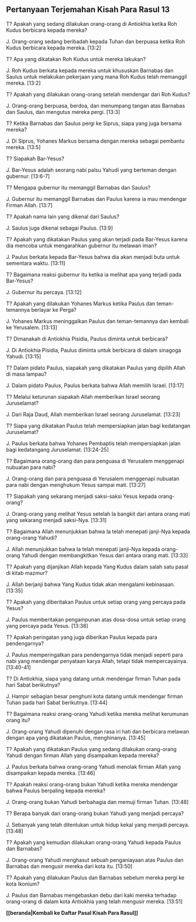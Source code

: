 ﻿## Pertanyaan Terjemahan Kisah Para Rasul 13 ##

T? Apakah yang sedang dilakukan orang-orang di Antiokhia ketika Roh Kudus berbicara kepada mereka?

J. Orang-orang sedang beribadah kepada Tuhan dan berpuasa ketika Roh Kudus berbicara kepada mereka. [13:2]

T? Apa yang dikatakan Roh Kudus untuk mereka lakukan?

J. Roh Kudus berkata kepada mereka untuk khususkan Barnabas dan Saulus untuk melakukan pekerjaan yang mana Roh Kudus telah memanggil mereka. [13:2]

T? Apakah yang dilakukan orang-orang setelah mendengar dari Roh Kudus?

J. Orang-orang berpuasa, berdoa, dan menumpang tangan atas Barnabas dan Saulus, dan mengutus mereka pergi. [13:3]

T? Ketika Barnabas dan Saulus pergi ke Siprus, siapa yang juga bersama mereka?

J. Di Siprus, Yohanes Markus bersama dengan mereka sebagai pembantu mereka. [13:5]

T? Siapakah Bar-Yesus?

J. Bar-Yesus adalah seorang nabi palsu Yahudi yang berteman dengan gubernur. [13:6-7]

T? Mengapa gubernur itu memanggil Barnabas dan Saulus?

J. Gubernur itu memanggil Barnabas dan Paulus karena ia mau mendengar Firman Allah. [13:7]

T? Apakah nama lain yang dikenal dari Saulus?

J. Saulus juga dikenal sebagai Paulus. [13:9]

T? Apakah yang dikatakan Paulus yang akan terjadi pada Bar-Yesus karena dia mencoba untuk mengarahkan gubernur itu melawan iman?

J. Paulus berkata kepada Bar-Yesus bahwa dia akan menjadi buta untuk sementara waktu. [13:11]

T? Bagaimana reaksi gubernur itu ketika ia melihat apa yang terjadi pada Bar-Yesus?

J. Gubernur itu percaya. [13:12]

T? Apakah yang dilakukan Yohanes Markus ketika Paulus dan teman-temannya berlayar ke Perga?

J. Yohanes Markus meninggalkan Paulus dan teman-temannya dan kembali ke Yerusalem. [13:13]

T? Dimanakah di Antiokhia Pisidia, Paulus diminta untuk berbicara?

J. Di Antiokhia Pisidia, Paulus diminta untuk berbicara di dalam sinagoga Yahudi. [13:15]

T? Dalam pidato Paulus, siapakah yang dikatakan Paulus yang dipilih Allah di masa lampau?

J. Dalam pidato Paulus, Paulus berkata bahwa Allah memilih Israel. [13:17]

T? Melalui keturunan siapakah Allah memberikan Israel seorang Juruselamat?

J. Dari Raja Daud, Allah memberikan Israel seorang Juruselamat. [13:23]

T? Siapa yang dikatakan Paulus telah mempersiapkan jalan bagi kedatangan Juruselamat?

J. Paulus berkata bahwa Yohanes Pembaptis telah mempersiapkan jalan bagi kedatangang Juruselamat. [13:24-25]

T? Bagaimana orang-orang dan para penguasa di Yerusalem menggenapi nubuatan para nabi?

J. Orang-orang dan para penguasa di Yerusalem menggenapi nubuatan para nabi dengan menghukum Yesus sampai mati. [13:27]

T? Siapakah yang sekarang menjadi saksi-saksi Yesus kepada orang-orang?

J. Orang-orang yang melihat Yesus setelah Ia bangkit dari antara orang mati yang sekarang menjadi saksi-Nya. [13:31]

T? Bagaimana Allah menunjukkan bahwa Ia telah menepati janji-Nya kepada orang-orang Yahudi?

J. Allah menunjukkan bahwa Ia telah menepati janji-Nya kepada orang-orang Yahudi dengan membangkitkan Yesus dari antara orang mati. [13:33]

T? Apakah yang dijanjikan Allah kepada Yang Kudus dalam salah satu pasal di kitab mazmur?

J. Allah berjanji bahwa Yang Kudus tidak akan mengalami kebinasaan. [13:35]

T? Apakah yang diberitakan Paulus untuk setiap orang yang percaya pada Yesus?

J. Paulus memberitakan pengampunan atas dosa-dosa untuk setiap orang yang percaya pada Yesus. [13:38]

T? Apakah peringatan yang juga diberikan Paulus kepada para pendengarnya?

J. Paulus memperingatkan para pendengarnya tidak menjadi seperti para nabi yang mendengar penyataan karya Allah, tetapi tidak mempercayainya. [13:40-41]

T? Di Antiokhia, siapa yang datang untuk mendengar firman Tuhan pada hari Sabat berikutnya?

J. Hampir sebagian besar penghuni kota datang untuk mendengar firman Tuhan pada hari Sabat berikutnya. [13:44]

T? Bagaimana reaksi orang-orang Yahudi ketika mereka melihat kerumunan orang itu?

J. Orang-orang Yahudi dipenuhi dengan rasa iri hati dan berbicara melawan dengan apa yang dikatakan Paulus, menghinanya. [13:45]

T? Apakah yang dikatakan Paulus yang sedang dilakukan orang-orang Yahudi dengan firman Allah yang disampaikan kepada mereka?

J. Paulus berkata bahwa orang-orang Yahudi menolak firman Allah yang disampaikan kepada mereka. [13:46]

T? Apakah reaksi orang-orang bukan Yahudi ketika mereka mendengar bahwa Paulus berpaling kepada mereka?

J. Orang-orang bukan Yahudi berbahagia dan memuji firman Tuhan. [13:48]

T? Berapa banyak dari orang-orang bukan Yahudi yang menjadi percaya?

J. Sebanyak yang telah ditentukan untuk hidup kekal yang menjadi percaya. [13:48]

T? Apakah yang kemudian dilakukan orang-orang Yahudi kepada Paulus dan Barnabas?

J. Orang-orang Yahudi menghasut sebuah penganiayaan atas Paulus dan Barnabas dan mengusir mereka dari kota itu. [13:50]

T? Apakah yang dilakukan Paulus dan Barnabas sebelum mereka pergi ke kota Ikonium?

J. Paulus dan Barnabas mengebaskan debu dari kaki mereka terhadap orang-orang di dalam kota Antiokhia yang telah mengusir mereka. [13:51]

__[[beranda|Kembali ke Daftar Pasal Kisah Para Rasul]]__

